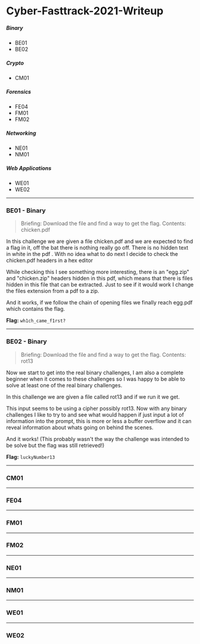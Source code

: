 # Cyber-Fasttrack-2021-Writeup


##### Binary
* BE01
* BE02
##### Crypto
* CM01

##### Forensics
* FE04
* FM01
* FM02

##### Networking 
* NE01
* NM01

##### Web Applications 
* WE01
* WE02


- - - -
### BE01 - Binary
>Briefing: Download the file and find a way to get the flag.
Contents: chicken.pdf
 
 
In this challenge we are given a file chicken.pdf and we are expected to find a flag in it, off the bat there is nothing really go off. There is no hidden text in white in the pdf . With no idea what to do next I decide to check the chicken.pdf headers in a hex editor

While checking this I see something more interesting, there is an "egg.zip" and "chicken.zip" headers hidden in this pdf,  which means that there is files hidden in this file that can be extracted. Just to see if it would work I change the files extension from a pdf to a zip.


And it works, if we follow the chain of opening files we finally reach egg.pdf which contains the flag.

**Flag:** <code>wh1ch_came_f1rst?</code>

- - - -
### BE02 - Binary
>Briefing: Download the file and find a way to get the flag.
Contents: rot13

 Now we start to get into the real binary challenges, I am also a complete beginner when it comes to these challenges so I was happy to be able to solve at least one of the real binary challenges.
 
In this challenge we are given a file called rot13 and if we run it we get.

This input seems to be using a cipher possibly rot13. Now with any binary challenges I like to try to and see what would happen if just input a lot of information into the prompt, this is more or less a buffer overflow and it can reveal information about whats going on behind the scenes.


And it works! (This probably wasn't the way the challenge was intended to be solve but the flag was still retrieved!)

**Flag:** <code>luckyNumber13</code>



---------------------------------------------------------------------------------------------------------------------------------------------------------------------------------
### CM01


---------------------------------------------------------------------------------------------------------------------------------------------------------------------------------
### FE04


---------------------------------------------------------------------------------------------------------------------------------------------------------------------------------
### FM01



---------------------------------------------------------------------------------------------------------------------------------------------------------------------------------
### FM02



---------------------------------------------------------------------------------------------------------------------------------------------------------------------------------
### NE01



---------------------------------------------------------------------------------------------------------------------------------------------------------------------------------
### NM01

- - - -

### WE01


- - - -

### WE02
